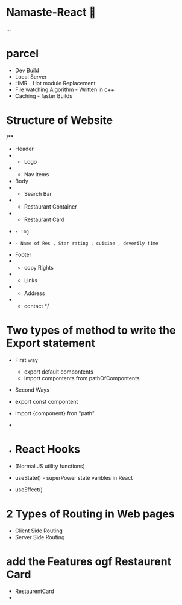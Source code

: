 # Namaste-React 🚀

...
# parcel
- Dev Build
- Local Server
- HMR - Hot module Replacement
- File watching Algorithm - Written in c++
- Caching - faster Builds


# Structure of Website

/**
 * Header
 * - Logo
 * - Nav items
 * Body
 * - Search Bar
 * - Restaurant Container
 *   - Restaurant Card
 *     - Img
 *     - Name of Res , Star rating , cuisine , deverily time
 * Footer
 * - copy Rights
 * - Links
 * - Address
 * - contact
 */

 # Two types of method to write the Export statement
  - First way
    - export default compontents
    - import compontents from pathOfCompontents
  
  - Second Ways
  - export const compontent
  - import {component} fron "path"
  - 
- # React Hooks
- (Normal JS utility functions)
- useState() - superPower state varibles in React
- useEffect()

# 2 Types of Routing in Web pages
  - Client Side Routing
  - Server Side Routing

# add the Features ogf Restaurent Card
- RestaurentCard
-
